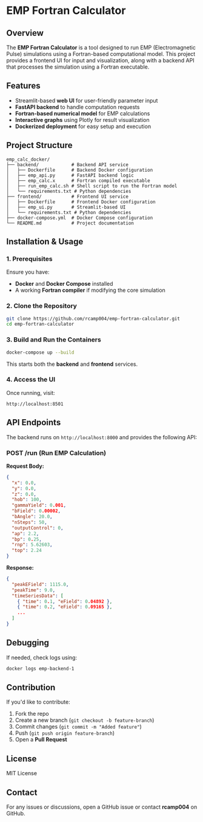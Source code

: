 # EMP Fortran Calculator

## Overview
The **EMP Fortran Calculator** is a tool designed to run EMP (Electromagnetic Pulse) simulations using a Fortran-based computational model. This project provides a frontend UI for input and visualization, along with a backend API that processes the simulation using a Fortran executable.

## Features
- Streamlit-based **web UI** for user-friendly parameter input
- **FastAPI backend** to handle computation requests
- **Fortran-based numerical model** for EMP calculations
- **Interactive graphs** using Plotly for result visualization
- **Dockerized deployment** for easy setup and execution

## Project Structure
```
emp_calc_docker/
├── backend/            # Backend API service
│   ├── Dockerfile      # Backend Docker configuration
│   ├── emp_api.py      # FastAPI backend logic
│   ├── emp_calc.x      # Fortran compiled executable
│   ├── run_emp_calc.sh # Shell script to run the Fortran model
│   └── requirements.txt # Python dependencies
├── frontend/           # Frontend UI service
│   ├── Dockerfile      # Frontend Docker configuration
│   ├── emp_ui.py       # Streamlit-based UI
│   └── requirements.txt # Python dependencies
├── docker-compose.yml  # Docker Compose configuration
└── README.md           # Project documentation
```

## Installation & Usage
### **1. Prerequisites**
Ensure you have:
- **Docker** and **Docker Compose** installed
- A working **Fortran compiler** if modifying the core simulation

### **2. Clone the Repository**
```bash
git clone https://github.com/rcamp004/emp-fortran-calculator.git
cd emp-fortran-calculator
```

### **3. Build and Run the Containers**
```bash
docker-compose up --build
```
This starts both the **backend** and **frontend** services.

### **4. Access the UI**
Once running, visit:
```
http://localhost:8501
```

## API Endpoints
The backend runs on `http://localhost:8000` and provides the following API:
### **POST /run** (Run EMP Calculation)
**Request Body:**
```json
{
  "x": 0.0,
  "y": 0.0,
  "z": 0.0,
  "hob": 100,
  "gammaYield": 0.001,
  "bField": 0.00002,
  "bAngle": 20.0,
  "nSteps": 50,
  "outputControl": 0,
  "ap": 2.2,
  "bp": 0.25,
  "rnp": 5.62603,
  "top": 2.24
}
```

**Response:**
```json
{
  "peakEField": 1115.0,
  "peakTime": 9.0,
  "timeSeriesData": [
    { "time": 0.1, "eField": 0.04892 },
    { "time": 0.2, "eField": 0.09165 },
    ...
  ]
}
```

## Debugging
If needed, check logs using:
```bash
docker logs emp-backend-1
```

## Contribution
If you'd like to contribute:
1. Fork the repo
2. Create a new branch (`git checkout -b feature-branch`)
3. Commit changes (`git commit -m "Added feature"`)
4. Push (`git push origin feature-branch`)
5. Open a **Pull Request**

## License
MIT License

## Contact
For any issues or discussions, open a GitHub issue or contact **rcamp004** on GitHub.
